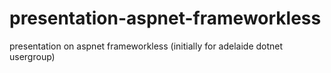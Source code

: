 # presentation-aspnet-frameworkless
presentation on aspnet frameworkless (initially for adelaide dotnet usergroup)
